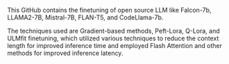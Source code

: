 This GitHub contains the finetuning of open source LLM like Falcon-7b, LLAMA2-7B, Mistral-7B, FLAN-T5, and CodeLlama-7b.

The techniques used are Gradient-based methods, Peft-Lora, Q-Lora, and ULMfit finetuning, which utilized various techniques to reduce the context length for improved inference time and employed Flash Attention and other methods for improved inference latency.
